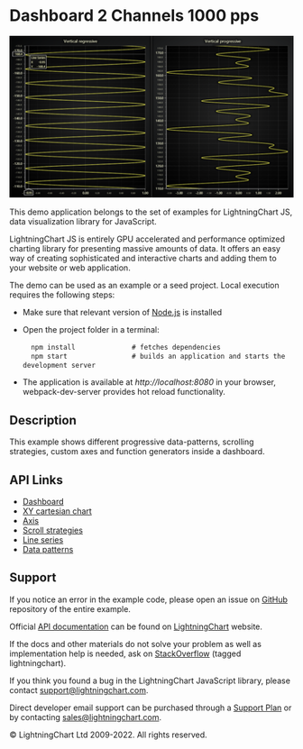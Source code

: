 # Dashboard 2 Channels 1000 pps

![Dashboard 2 Channels 1000 pps](dashboard2ch-darkGold.png)

This demo application belongs to the set of examples for LightningChart JS, data visualization library for JavaScript.

LightningChart JS is entirely GPU accelerated and performance optimized charting library for presenting massive amounts of data. It offers an easy way of creating sophisticated and interactive charts and adding them to your website or web application.

The demo can be used as an example or a seed project. Local execution requires the following steps:

-   Make sure that relevant version of [Node.js](https://nodejs.org/en/download/) is installed
-   Open the project folder in a terminal:

          npm install              # fetches dependencies
          npm start                # builds an application and starts the development server

-   The application is available at _http://localhost:8080_ in your browser, webpack-dev-server provides hot reload functionality.


## Description

This example shows different progressive data-patterns, scrolling strategies, custom axes and function generators inside a dashboard.


## API Links

* [Dashboard]
* [XY cartesian chart]
* [Axis]
* [Scroll strategies]
* [Line series]
* [Data patterns]


## Support

If you notice an error in the example code, please open an issue on [GitHub][0] repository of the entire example.

Official [API documentation][1] can be found on [LightningChart][2] website.

If the docs and other materials do not solve your problem as well as implementation help is needed, ask on [StackOverflow][3] (tagged lightningchart).

If you think you found a bug in the LightningChart JavaScript library, please contact support@lightningchart.com.

Direct developer email support can be purchased through a [Support Plan][4] or by contacting sales@lightningchart.com.

[0]: https://github.com/Arction/
[1]: https://lightningchart.com/lightningchart-js-api-documentation/
[2]: https://lightningchart.com
[3]: https://stackoverflow.com/questions/tagged/lightningchart
[4]: https://lightningchart.com/support-services/

© LightningChart Ltd 2009-2022. All rights reserved.


[Dashboard]: https://lightningchart.com/lightningchart-js-api-documentation/v4.1.0/classes/Dashboard.html
[XY cartesian chart]: https://lightningchart.com/lightningchart-js-api-documentation/v4.1.0/classes/ChartXY.html
[Axis]: https://lightningchart.com/lightningchart-js-api-documentation/v4.1.0/classes/Axis.html
[Scroll strategies]: https://lightningchart.com/lightningchart-js-api-documentation/v4.1.0/variables/AxisScrollStrategies.html
[Line series]: https://lightningchart.com/lightningchart-js-api-documentation/v4.1.0/classes/LineSeries.html
[Data patterns]: https://lightningchart.com/lightningchart-js-api-documentation/v4.1.0/interfaces/DataPattern.html


